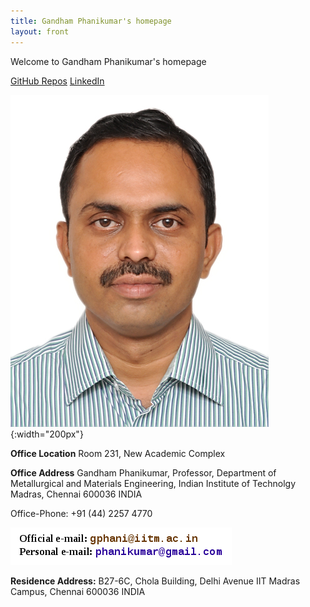 ```yaml
---
title: Gandham Phanikumar's homepage
layout: front
---
```

Welcome to Gandham Phanikumar's homepage

[GitHub Repos](https://github.com/gphanikumar)
[LinkedIn](https://www.linkedin.com/in/phanikumar-gandham/)

![gphani](assets/images/gphani.jpg){:width="200px"}

**Office Location** Room 231, New Academic Complex

**Office Address** 
Gandham Phanikumar, 
Professor, 
Department of Metallurgical and Materials Engineering, 
Indian Institute of Technolgy Madras, 
Chennai 600036 INDIA

Office-Phone: +91 (44) 2257 4770

![emails](assets/images/emails.png)

**Residence Address:**
B27-6C, Chola Building, Delhi Avenue 
IIT Madras Campus, 
Chennai 600036 INDIA



